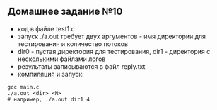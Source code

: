 ## Домашнее задание №10

- код в файле test1.c
- запуск ./a.out требует двух аргументов - имя директории для тестирования и количество потоков
- dir0 - пустая директория для тестирования, dir1 - директория с несколькими файлами логов
- результаты записываются в файл reply.txt
- компиляция и запуск:

```
gcc main.c
./a.out <dir> <N>
# например, ./a.out dir1 4 
```



